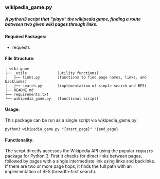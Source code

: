 ### wikipedia_game.py

##### A python3 script that "plays" the wikipedia game, finding a route between two given wiki pages through links.

#### Required Packages:

- requests

#### File Structure:
    . wiki-game
    ├── _utils              (utility functions)
    |   ├── links.py        (functions to find page names, links, and backlinks)
    |   ├── search.py       (implementation of simple search and BFS)
    ├── README.md
    ├── requirements.txt
    └── wikipedia_game.py   (functional script)
    
#### Usage:

This package can be run as a single script via wikipedia_game.py:

```
python3 wikipedia_game.py "{start_page}" "{end_page}
```

#### Functionality:

The script directly accesses the Wikipedia API using the popular ```requests``` package for Python 3. First it checks 
for direct links between pages, followed by pages with a single intermediate link using links and backlinks. If there 
are two or more page hops, it finds the full path with an implementation of BFS (breadth-first search).